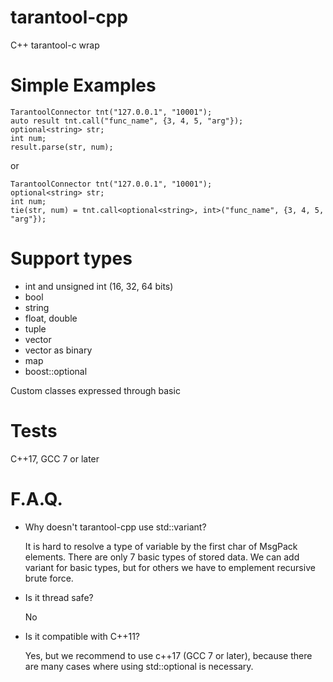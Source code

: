 # tarantool-cpp
C++ tarantool-c wrap

# Simple Examples
```
TarantoolConnector tnt("127.0.0.1", "10001");
auto result tnt.call("func_name", {3, 4, 5, "arg"});
optional<string> str;
int num;
result.parse(str, num);
```
or
```
TarantoolConnector tnt("127.0.0.1", "10001");
optional<string> str;
int num;
tie(str, num) = tnt.call<optional<string>, int>("func_name", {3, 4, 5, "arg"});
```

# Support types
- int and unsigned int (16, 32, 64 bits)
- bool
- string
- float, double
- tuple
- vector
- vector<char> as binary
- map
- boost::optional

Custom classes expressed through basic


# Tests
  C++17, GCC 7 or later


# F.A.Q.

- Why doesn't tarantool-cpp use std::variant?

  It is hard to resolve a type of variable by the first char of MsgPack elements. There are only 7 basic types of stored data. We can add variant for basic types, but for others we have to emplement recursive brute force. 

- Is it thread safe?

  No

- Is it compatible with C++11?

  Yes, but we recommend to use c++17 (GCC 7 or later), because there are many cases where using std::optional is necessary.

